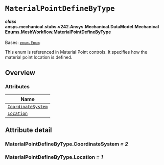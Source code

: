 # `MaterialPointDefineByType`



#### *class* ansys.mechanical.stubs.v242.Ansys.Mechanical.DataModel.MechanicalEnums.MeshWorkflow.MaterialPointDefineByType

Bases: [`enum.Enum`](https://docs.python.org/3/library/enum.html#enum.Enum)

This enum is referenced in Material Point controls. It specifies how the material point location is defined.

<!-- !! processed by numpydoc !! -->

<a id="overview"></a>

## Overview

### Attributes

| Name |
| --------------------------------------------------------------------- |
| [`CoordinateSystem`](#MaterialPointDefineByType.CoordinateSystem) |
| [`Location`](#MaterialPointDefineByType.Location) |

<a id="attribute-detail"></a>

## Attribute detail

<a id="MaterialPointDefineByType.CoordinateSystem"></a>

### MaterialPointDefineByType.CoordinateSystem *= 2*

<a id="MaterialPointDefineByType.Location"></a>

### MaterialPointDefineByType.Location *= 1*


